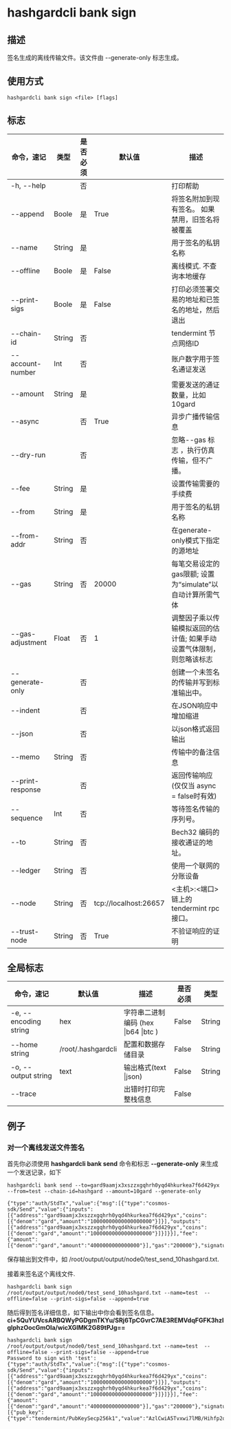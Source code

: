 # hashgardcli bank sign

## 描述

签名生成的离线传输文件。该文件由 --generate-only 标志生成。

## 使用方式

```
hashgardcli bank sign <file> [flags]
```

 

## 标志

| 命令，速记       | 类型   | 是否必须 | 默认值                | 描述                                                         |
| ---------------- | ------ | -------- | --------------------- | ------------------------------------------------------------ |
| -h, --help       |        | 否       |                       | 打印帮助                                                     |
| --append         | Boole  | 是       | True                  | 将签名附加到现有签名。 如果禁用，旧签名将被覆盖              |
| --name           | String | 是       |                       | 用于签名的私钥名称                                           |
| --offline        | Boole  | 是       | False                 | 离线模式. 不查询本地缓存                                     |
| --print-sigs     | Boole  | 是       | False                 | 打印必须签署交易的地址和已签名的地址，然后退出               |
| --chain-id       | String | 否       |                       | tendermint 节点网络ID                                        |
| --account-number | Int    | 否       |                       | 账户数字用于签名通证发送                                     |
| --amount         | String | 是       |                       | 需要发送的通证数量，比如10gard                               |
| --async          |        | 否       | True                  | 异步广播传输信息                                             |
| --dry-run        |        | 否       |                       | 忽略--gas 标志 ，执行仿真传输，但不广播。                    |
| --fee            | String | 是       |                       | 设置传输需要的手续费                                         |
| --from           | String | 是       |                       | 用于签名的私钥名称                                           |
| --from-addr      | String | 否       |                       | 在generate-only模式下指定的源地址                            |
| --gas            | String | 否       | 20000                 | 每笔交易设定的gas限额; 设置为“simulate”以自动计算所需气体    |
| --gas-adjustment | Float  | 否       | 1                     | 调整因子乘以传输模拟返回的估计值; 如果手动设置气体限制，则忽略该标志 |
| --generate-only  |        | 否       |                       | 创建一个未签名的传输并写到标准输出中。                       |
| --indent         |        | 否       |                       | 在JSON响应中增加缩进                                         |
| --json           |        | 否       |                       | 以json格式返回输出                                           |
| --memo           | String | 否       |                       | 传输中的备注信息                                             |
| --print-response |        | 否       |                       | 返回传输响应 (仅仅当 async = false时有效)                    |
| --sequence       | Int    | 否       |                       | 等待签名传输的序列号。                                       |
| --to             | String | 否       |                       | Bech32 编码的接收通证的地址。                                |
| --ledger         | String | 否       |                       | 使用一个联网的分账设备                                       |
| --node           | String | 否       | tcp://localhost:26657 | <主机>:<端口> 链上的tendermint rpc 接口。                    |
| --trust-node     | String | 否       | True                  | 不验证响应的证明                                             |



## 全局标志

| 命令，速记            | 默认值         | 描述                                | 是否必须 | 类型   |
| --------------------- | -------------- | ----------------------------------- | -------- | ------ |
| -e, --encoding string | hex            | 字符串二进制编码 (hex \|b64 \|btc ) | False    | String |
| --home string         | /root/.hashgardcli | 配置和数据存储目录                  | False    | String |
| -o, --output string   | text           | 输出格式(text \|json)               | False    | String |
| --trace               |                | 出错时打印完整栈信息                | False    |        |

## 例子

### 对一个离线发送文件签名

首先你必须使用 **hashgardcli bank send**  命令和标志 **--generate-only** 来生成一个发送记录，如下

```  
hashgardcli bank send --to=gard9aamjx3xszzxgqhrh0yqd4hkurkea7f6d429yx  --from=test --chain-id=hashgard --amount=10gard --generate-only

{"type":"auth/StdTx","value":{"msg":[{"type":"cosmos-sdk/Send","value":{"inputs":[{"address":"gard9aamjx3xszzxgqhrh0yqd4hkurkea7f6d429yx","coins":[{"denom":"gard","amount":"10000000000000000000"}]}],"outputs":[{"address":"gard9aamjx3xszzxgqhrh0yqd4hkurkea7f6d429yx","coins":[{"denom":"gard","amount":"10000000000000000000"}]}]}}],"fee":{"amount":[{"denom":"gard","amount":"4000000000000000"}],"gas":"200000"},"signatures":null,"memo":""}}
```



保存输出到文件中，如  /root/output/output/node0/test_send_10hashgard.txt.

接着来签名这个离线文件.

```
hashgardcli bank sign /root/output/output/node0/test_send_10hashgard.txt --name=test  --offline=false --print-sigs=false --append=true
```

随后得到签名详细信息，如下输出中你会看到签名信息。 
**ci+5QuYUVcsARBQWyPGDgmTKYu/SRj6TpCGvrC7AE3REMVdqFGFK3hzlgIphzOocGmOIa/wicXGlMK2G89tPJg==**

```
hashgardcli bank sign /root/output/output/node0/test_send_10hashgard.txt --name=test  --offline=false --print-sigs=false --append=true
Password to sign with 'test':
{"type":"auth/StdTx","value":{"msg":[{"type":"cosmos-sdk/Send","value":{"inputs":[{"address":"gard9aamjx3xszzxgqhrh0yqd4hkurkea7f6d429yx","coins":[{"denom":"gard","amount":"10000000000000000000"}]}],"outputs":[{"address":"gard9aamjx3xszzxgqhrh0yqd4hkurkea7f6d429yx","coins":[{"denom":"gard","amount":"10000000000000000000"}]}]}}],"fee":{"amount":[{"denom":"gard","amount":"4000000000000000"}],"gas":"200000"},"signatures":[{"pub_key":{"type":"tendermint/PubKeySecp256k1","value":"AzlCwiA5Tvxwi7lMB/Hihfp2qnaks5Wrrgkg/Jy7sEkF"},"signature":"ci+5QuYUVcsARBQWyPGDgmTKYu/SRj6TpCGvrC7AE3REMVdqFGFK3hzlgIphzOocGmOIa/wicXGlMK2G89tPJg==","account_number":"0","sequence":"2"}],"memo":""}}
```

